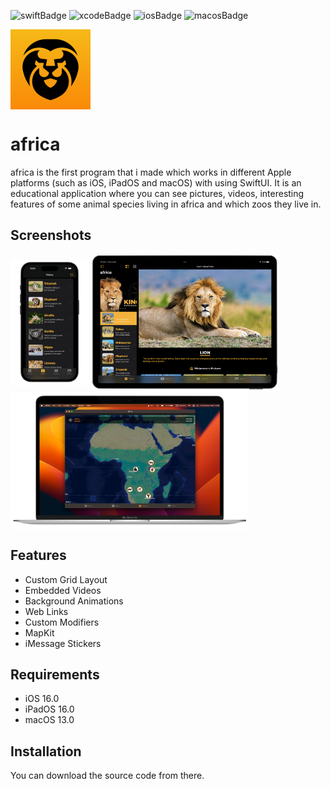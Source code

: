 ![swiftBadge](https://img.shields.io/badge/Swift-FA7343?style=for-the-badge&logo=swift&logoColor=white)
![xcodeBadge](https://img.shields.io/badge/Xcode-007ACC?style=for-the-badge&logo=Xcode&logoColor=white)
![iosBadge](https://img.shields.io/badge/iOS-000000?style=for-the-badge&logo=ios&logoColor=white)
![macosBadge](https://img.shields.io/badge/mac%20os-000000?style=for-the-badge&logo=apple&logoColor=white)

<a href="url"><img src="https://raw.githubusercontent.com/dejkoveci/africa/main/Screenshots/icon.png" align="center" height="128" width="128" ></a>
# africa

africa is the first program that i made which works in different Apple platforms (such as iOS, iPadOS and macOS) with using SwiftUI. It is an educational application where you can see pictures, videos, interesting features of some animal species living in africa and which zoos they live in.

## Screenshots

<a href="url"><img src="https://raw.githubusercontent.com/dejkoveci/africa/main/Screenshots/iphone14Pro.png" align="center" height="200" width="125" ></a>
<a href="url"><img src="https://raw.githubusercontent.com/dejkoveci/africa/main/Screenshots/ipadPro.png" align="center" height="220" width="300" ></a>
<a href="url"><img src="https://raw.githubusercontent.com/dejkoveci/africa/main/Screenshots/macbook.png" align="center" height="220" width="380" ></a>

## Features

- Custom Grid Layout
- Embedded Videos
- Background Animations
- Web Links
- Custom Modifiers
- MapKit
- iMessage Stickers




## Requirements

- iOS 16.0
- iPadOS 16.0
- macOS 13.0
## Installation

You can download the source code from there.
    

